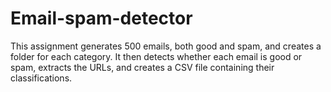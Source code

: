 # Email-spam-detector
This assignment generates 500 emails, both good and spam, and creates a folder for each category. It then detects whether each email is good or spam, extracts the URLs, and creates a CSV file containing their classifications.
